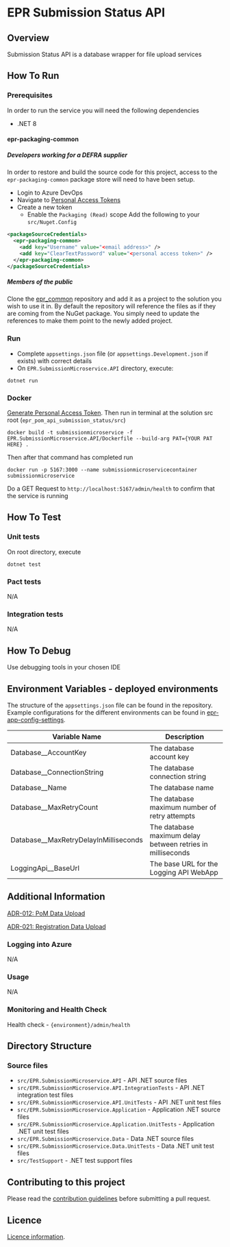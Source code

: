 # EPR Submission Status API
## Overview
Submission Status API is a database wrapper for file upload services

## How To Run

### Prerequisites
In order to run the service you will need the following dependencies
- .NET 8

#### epr-packaging-common
##### Developers working for a DEFRA supplier
In order to restore and build the source code for this project, access to the `epr-packaging-common` package store will need to have been setup.
 - Login to Azure DevOps
 - Navigate to [Personal Access Tokens](https://dev.azure.com/defragovuk/_usersSettings/tokens)
 - Create a new token
   - Enable the `Packaging (Read)` scope
Add the following to your `src/Nuget.Config`
```xml
<packageSourceCredentials>
  <epr-packaging-common>
    <add key="Username" value="<email address>" />
    <add key="ClearTextPassword" value="<personal access token>" />
  </epr-packaging-common>
</packageSourceCredentials>
```
##### Members of the public
Clone the [epr_common](https://dev.azure.com/defragovuk/RWD-CPR-EPR4P-ADO/_git/epr_common) repository and add it as a project to the solution you wish to use it in. By default the repository will reference the files as if they are coming from the NuGet package. You simply need to update the references to make them point to the newly added project.

### Run

- Complete `appsettings.json` file (or `appsettings.Development.json` if exists) with correct details
- On `EPR.SubmissionMicroservice.API` directory, execute:
```
dotnet run
```

### Docker

[Generate Personal Access Token](https://learn.microsoft.com/en-us/azure/devops/organizations/accounts/use-personal-access-tokens-to-authenticate?view=azure-devops&tabs=Windows#create-a-pat). Then run in terminal at the solution src root (`epr_pom_api_submission_status/src`)
```
docker build -t submissionmicroservice -f EPR.SubmissionMicroservice.API/Dockerfile --build-arg PAT={YOUR PAT HERE} .
```

Then after that command has completed run
```
docker run -p 5167:3000 --name submissionmicroservicecontainer submissionmicroservice
```

Do a GET Request to `http://localhost:5167/admin/health` to confirm that the service is running

## How To Test

### Unit tests

On root directory, execute
```
dotnet test
```

### Pact tests
N/A

### Integration tests
N/A

## How To Debug
Use debugging tools in your chosen IDE

## Environment Variables - deployed environments
The structure of the `appsettings.json` file can be found in the repository.
Example configurations for the different environments can be found in
[epr-app-config-settings](https://dev.azure.com/defragovuk/RWD-CPR-EPR4P-ADO/_git/epr-app-config-settings).

| Variable Name                         | Description                                                |
|---------------------------------------|------------------------------------------------------------|
| Database__AccountKey                  | The database account key                                   |
| Database__ConnectionString            | The database connection string                             |
| Database__Name                        | The database name                                          |
| Database__MaxRetryCount               | The database maximum number of retry attempts              |
| Database__MaxRetryDelayInMilliseconds | The database maximum delay between retries in milliseconds |
| LoggingApi__BaseUrl                   | The base URL for the Logging API WebApp                    |


## Additional Information
[ADR-012: PoM Data Upload](https://eaflood.atlassian.net/wiki/spaces/MWR/pages/4251418625/ADR-012.A+EPR+Phase+1+-+Compliance+Scheme+PoM+Data+Upload#Submission-Status-API.1)

[ADR-021: Registration Data Upload](https://eaflood.atlassian.net/wiki/spaces/MWR/pages/4291657945/ADR-021+Registration+Data+Upload#Submission-Status-API)

### Logging into Azure
N/A

### Usage
N/A

### Monitoring and Health Check
Health check - `{environment}/admin/health`

## Directory Structure
### Source files
- `src/EPR.SubmissionMicroservice.API` - API .NET source files
- `src/EPR.SubmissionMicroservice.API.IntegrationTests` - API .NET integration test files
- `src/EPR.SubmissionMicroservice.API.UnitTests` - API .NET unit test files
- `src/EPR.SubmissionMicroservice.Application` - Application .NET source files
- `src/EPR.SubmissionMicroservice.Application.UnitTests` - Application .NET unit test files
- `src/EPR.SubmissionMicroservice.Data` - Data .NET source files
- `src/EPR.SubmissionMicroservice.Data.UnitTests` - Data .NET unit test files
- `src/TestSupport` - .NET test support files

## Contributing to this project

Please read the [contribution guidelines](CONTRIBUTING.md) before submitting a pull request.

## Licence

[Licence information](LICENCE.md).